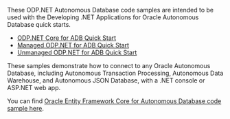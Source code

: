 These ODP.NET Autonomous Database code samples are intended to be used with the Developing .NET Applications for Oracle Autonomous Database quick starts.
* [ODP.NET Core for ADB Quick Start](https://www.oracle.com/database/technologies/appdev/dotnet/adbdotnetquickstarts.html)
* [Managed ODP.NET for ADB Quick Start](https://www.oracle.com/database/technologies/appdev/dotnet/adbdotnetquickstarts.html#fourth-option-tab)
* [Unmanaged ODP.NET for ADB Quick Start](https://www.oracle.com/database/technologies/appdev/dotnet/adbdotnetfw.html)

These samples demonstrate how to connect to any Oracle Autonomous Database, including Autonomous Transaction Processing, Autonomous Data Warehouse, and Autonomous JSON Database, with a .NET console or ASP.NET web app.

You can find [Oracle Entity Framework Core for Autonomous Database code sample here](https://github.com/oracle/dotnet-db-samples/tree/master/samples/ef-core/autonomous-db).
